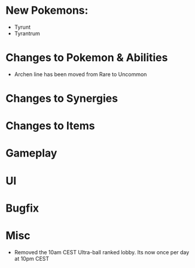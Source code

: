# New Pokemons:
- Tyrunt
- Tyrantrum

# Changes to Pokemon & Abilities
- Archen line has been moved from Rare to Uncommon

# Changes to Synergies

# Changes to Items

# Gameplay

# UI

# Bugfix

# Misc

- Removed the 10am CEST Ultra-ball ranked lobby. Its now once per day at 10pm CEST